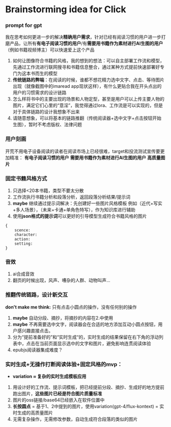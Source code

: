 # Brainstorming idea for Click 

### **prompt for gpt**
我在思考如何更进一步的解决**精确用户需求**，针对已经有阅读习惯的用户进一步打磨产品，让所有**有电子阅读习惯的用户**/有**需要用书籍作为素材进行AI生图的用户**（例如书籍视频博主）可以快速爱上这个产品
1. 如何让图像符合书籍的风格，我的想到的想法：可以自主部署工作流和模型，先通过工作流进行联网搜寻和书籍信息整合，通过某种方式提前快速部署好专门为这本书而生的模型
2. **传统链路的弊端**：在阅读的时候，谁都不想花精力选中文字、点击、等待图片出现（就像截图中的imaread app现状这样），有什么更贴合我在开头点出的用户的习惯需求的设计链路
3. 怎么样将书中的主要出现的场景和人物定型，甚至是用户可以上传主要人物的图片，满足它们心里的“意淫”，我觉得通过lora、工作流是可以实现的，但是对于具体链路的设计我想象不出来
4. 请随意想象，可以将基本的链路推翻（传统阅读器+选中文字+点击按钮开始生图），暂时不考虑版权、法律问题

### 用户刻画
开荒不用电子设备阅读的读者在阅读市场上已经很难，target和投流测试宣传要更加精准：
**有电子阅读习惯的用户**   **需要用书籍作为素材进行AI生图的用户**  **高质量图片**

### **固定书籍风格方式**
1. 只选择<20本书籍，类型不要太分散
2. 工作流执行书籍分析和段落分析，返回段落分析结果/提示词
3. **maybe** 继续通过提示词解决：先创建好一些图片风格模板 例如（近代+写实+多人场景），（未来+卡通+单角色特写），作为知识库进行辅助
4. 使用**json格式的提示词**可以更好的引导模型生成符合书籍风格的图片
```
{
    scence:
    character:
    action:
    setting:
}
```

### **音效**
1. ai合成音效
2. 翻页的时候出现，风声、嘈杂的人群、动物叫声...

### **推翻传统链路，设计新交互**
**don't make me think:** 只有点击小圆点的操作，没有任何别的操作
1.  **maybe** 自动分段、摘抄，将摘抄的内容在2.中使用
2. **maybe** 不再需要选中文字，阅读器会在合适的地方添加互动小圆点按钮，用户感兴趣直接点击。
3. 分为“提前准备好的”和“实时生成“的，实时生成的结果保留在右下角的浮动列表中，点击在当前页面显示选中的文字和图片，避免影响连贯阅读体验
4. epubjs阅读器集成难度？

### 实时生成+无操作打断阅读体验+固定风格的mvp：
- **variation ≈ 复杂的实时生成模板应用**
1. 用设计好的工作流、提示词模板，把已经提前分段、摘抄、生成好的地方提前跑出图片，**这些图片已经是符合图片质量标准**
2. 图片的oss链接/base64已经嵌入在软件位置中
3. **长按圆点** = 基于1、2中提到的图片，使用variation(gpt-4/flux-kontext) =  实时生成的高质量图片
4. 无需复杂操作，无需修改参数，自动生成符合段落的类似的图片